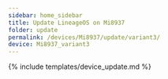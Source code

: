 ```yaml
---
sidebar: home_sidebar
title: Update LineageOS on Mi8937
folder: update
permalink: /devices/Mi8937/update/variant3/
device: Mi8937_variant3
---
```

{% include templates/device_update.md %}
